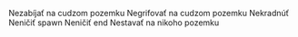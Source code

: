 Nezabíjať na cudzom pozemku
Negrifovať na cudzom pozemku
Nekradnúť
Neničiť spawn
Neničiť end
Nestavať na nikoho pozemku
